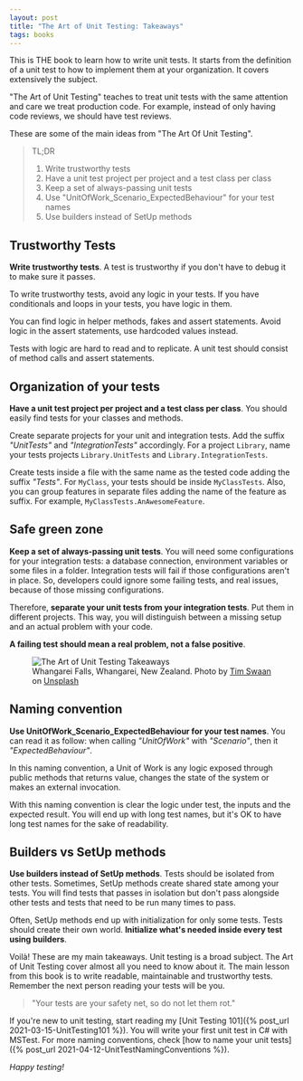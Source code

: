 ```yaml
---
layout: post
title: "The Art of Unit Testing: Takeaways"
tags: books
---
```


This is THE book to learn how to write unit tests. It starts from the definition of a unit test to how to implement them at your organization. It covers extensively the subject.

"The Art of Unit Testing" teaches to treat unit tests with the same attention and care we treat production code. For example, instead of only having code reviews, we should have test reviews.

These are some of the main ideas from "The Art Of Unit Testing".

> TL;DR
> 
> 1. Write trustworthy tests
> 2. Have a unit test project per project and a test class per class
> 3. Keep a set of always-passing unit tests
> 4. Use "UnitOfWork_Scenario_ExpectedBehaviour" for your test names
> 5. Use builders instead of SetUp methods

## Trustworthy Tests

**Write trustworthy tests**. A test is trustworthy if you don't have to debug it to make sure it passes.

To write trustworthy tests, avoid any logic in your tests. If you have conditionals and loops in your tests, you have logic in them.

You can find logic in helper methods, fakes and assert statements. Avoid logic in the assert statements, use hardcoded values instead. 

Tests with logic are hard to read and to replicate. A unit test should consist of method calls and assert statements. 

## Organization of your tests

**Have a unit test project per project and a test class per class**. You should easily find tests for your classes and methods.

Create separate projects for your unit and integration tests. Add the suffix _"UnitTests"_ and _"IntegrationTests"_ accordingly. For a project `Library`, name your tests projects `Library.UnitTests` and `Library.IntegrationTests`.

Create tests inside a file with the same name as the tested code adding the suffix _"Tests"_. For `MyClass`, your tests should be inside `MyClassTests`. Also, you can group features in separate files adding the name of the feature as suffix. For example, `MyClassTests.AnAwesomeFeature`.

## Safe green zone

**Keep a set of always-passing unit tests**. You will need some configurations for your integration tests: a database connection, environment variables or some files in a folder. Integration tests will fail if those configurations aren't in place. So, developers could ignore some failing tests, and real issues, because of those missing configurations. 

Therefore, **separate your unit tests from your integration tests**. Put them in different projects. This way, you will distinguish between a missing setup and an actual problem with your code.

**A failing test should mean a real problem, not a false positive**.

<figure>
<img src="https://images.unsplash.com/photo-1447752875215-b2761acb3c5d?crop=entropy&cs=tinysrgb&fit=crop&fm=jpg&h=400&ixid=MXwxfDB8MXxhbGx8fHx8fHx8fA&ixlib=rb-1.2.1&q=80&utm_campaign=api-credit&utm_medium=referral&utm_source=unsplash_source&w=600" alt="The Art of Unit Testing Takeaways" />

<figcaption>Whangarei Falls, Whangarei, New Zealand. <span>Photo by <a href="https://unsplash.com/@timswaanphotography?utm_source=unsplash&amp;utm_medium=referral&amp;utm_content=creditCopyText">Tim Swaan</a> on <a href="https://unsplash.com/s/photos/outdoor?utm_source=unsplash&amp;utm_medium=referral&amp;utm_content=creditCopyText">Unsplash</a></span></figcaption>
</figure>

## Naming convention

**Use UnitOfWork_Scenario_ExpectedBehaviour for your test names**. You can read it as follow: when calling *"UnitOfWork"* with *"Scenario"*, then it *"ExpectedBehaviour"*. 

In this naming convention, a Unit of Work is any logic exposed through public methods that returns value, changes the state of the system or makes an external invocation.
	
With this naming convention is clear the logic under test, the inputs and the expected result. You will end up with long test names, but it's OK to have long test names for the sake of readability.

## Builders vs SetUp methods

**Use builders instead of SetUp methods**. Tests should be isolated from other tests. Sometimes, SetUp methods create shared state among your tests. You will find tests that passes in isolation but don't pass alongside other tests and tests that need to be run many times to pass. 

Often, SetUp methods end up with initialization for only some tests. Tests should create their own world. **Initialize what's needed inside every test using builders**.

Voilà! These are my main takeaways. Unit testing is a broad subject. The Art of Unit Testing cover almost all you need to know about it. The main lesson from this book is to write readable, maintainable and trustworthy tests. Remember the next person reading your tests will be you.

> "Your tests are your safety net, so do not let them rot."

If you're new to unit testing, start reading my [Unit Testing 101]({% post_url 2021-03-15-UnitTesting101 %}). You will write your first unit test in C# with MSTest. For more naming conventions, check [how to name your unit tests]({% post_url 2021-04-12-UnitTestNamingConventions %}).

_Happy testing!_